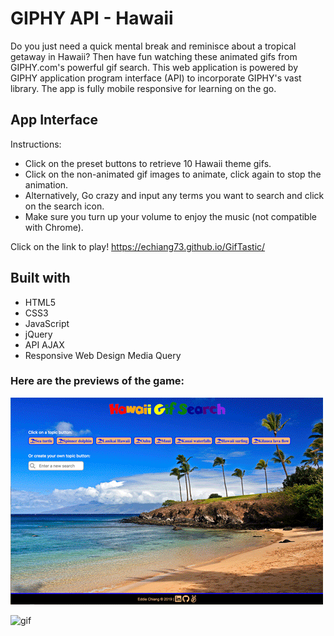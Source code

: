 # GIPHY API - Hawaii

Do you just need a quick mental break and reminisce about a tropical getaway in Hawaii? Then have fun watching these animated gifs from GIPHY.com's powerful gif search.  This web application is powered by GIPHY application program interface (API) to incorporate GIPHY's vast library.  The app is fully mobile responsive for learning on the go.

## App Interface
Instructions:
* Click on the preset buttons to retrieve 10 Hawaii theme gifs.
* Click on the non-animated gif images to animate, click again to stop the animation.
* Alternatively, Go crazy and input any terms you want to search and click on the search icon.
* Make sure you turn up your volume to enjoy the music (not compatible with Chrome).

Click on the link to play!
https://echiang73.github.io/GifTastic/

## Built with
* HTML5
* CSS3
* JavaScript
* jQuery
* API AJAX
* Responsive Web Design Media Query

### Here are the previews of the game:

![](assets/images/webpreview.gif "gif")

![](assets/images/mobilewebpreview.gif "gif")